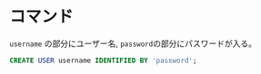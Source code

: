 # コマンド 

```username``` の部分にユーザー名, ```password```の部分にパスワードが入る。
```sql
CREATE USER username IDENTIFIED BY 'password';
```
